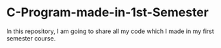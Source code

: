 # C-Program-made-in-1st-Semester
In this repository, I am going to share all my code which I made in my first semester course.

